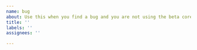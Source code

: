 ```yaml
---
name: bug
about: Use this when you find a bug and you are not using the beta cores
title: ''
labels: ''
assignees: ''

---
```


<!-- 
First, collect a console log.
1. Please add the line of code to your html
```
EJS_DEBUG_XX = true
```
2. then reload the broken page.
3. Right click and click `inspect`.
4. Select the `console` tab at the top.
5. Right click on the console and click `save console log to file`
6. Upload the file here

If no log of the console is present. I will immediately close the issue without any comment.
Please upload straight to github and not to some other website.
 -->
